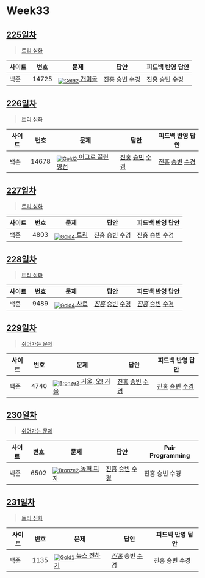 <!-- tier 리스트 S -->

[Unrated]: https://user-images.githubusercontent.com/33937365/126247607-85783912-c11a-4d50-ac36-8cc7dcb75cd2.png
[Bronze2]: https://user-images.githubusercontent.com/33937365/126247614-d85dc6ff-a520-4c00-82bd-eb593b156bd8.png
[Gold5]: https://user-images.githubusercontent.com/33937365/126247627-2979d4d5-915a-4c4e-adb7-c171f9bafe28.png
[Gold4]: https://user-images.githubusercontent.com/33937365/126247629-b24e1e24-4579-450f-bc3c-f166361091dd.png
[Gold3]: https://user-images.githubusercontent.com/33937365/126247630-80fb15af-debc-451d-a937-6c9c6bfa693b.png
[Gold2]: https://user-images.githubusercontent.com/33937365/126247633-7112f6a6-57da-4d1d-953f-5414ba8ffc3d.png
[Gold1]: https://user-images.githubusercontent.com/33937365/126247635-42bd3af9-e129-4379-b44a-22d75de3def6.png
[Platinum5]: https://user-images.githubusercontent.com/33937365/126247636-763e3bc4-43a9-4724-8ce1-c2288aecb636.png
<!-- tier 리스트 E -->

# Week33

## [225일차](Day225)

> [트리 심화](https://www.acmicpc.net/group/workbook/view/9797/36266)

| 사이트 | 번호 | 문제                                       | 답안           | 피드백 반영 답안 |
| ------ | ---- | ------------------------------------------ | -------------- | ---------------- |
| 백준   | 14725 | [<sub>![Gold2]</sub> 개미굴](https://www.acmicpc.net/problem/14725) | [진홍](Day225/boj14725_kjh.java) [승빈](Day225/boj14725_wsb.java) [수경](Day225/boj14725_hsk.js) | [진홍](Day225/boj14725_kjh.java) [승빈](Day225/boj14725_wsb_fb.java) [수경](Day225/boj14725_hsk_fb.js)   |

## [226일차](Day226)

> [트리 심화](https://www.acmicpc.net/group/workbook/view/9797/36284)

| 사이트 | 번호 | 문제                                       | 답안           | 피드백 반영 답안 |
| ------ | ---- | ------------------------------------------ | -------------- | ---------------- |
| 백준   | 14678    | [<sub>![Gold2]</sub> 어그로 끌린 영선](https://www.acmicpc.net/problem/14678) | [진홍](Day226/boj14678_kjh.java) [승빈](Day226/boj14678_wsb.java) [수경](Day226/boj14678_hsk.js) | [진홍](Day226/boj14678_kjh_fb.java) [승빈](Day226/boj14678_wsb_fb.java) [수경](Day226/boj14678_hsk_fb.js)   |

## [227일차](Day227)

> [트리 심화](https://www.acmicpc.net/group/workbook/view/9797/36343)

| 사이트 | 번호 | 문제                                       | 답안           | 피드백 반영 답안 |
| ------ | ---- | ------------------------------------------ | -------------- | ---------------- |
| 백준   | 4803 | [<sub>![Gold4]</sub> 트리](https://www.acmicpc.net/problem/4803) | [진홍](Day227/boj4803_kjh.java) [승빈](Day227/boj4803_wsb.java) [수경](Day227/boj4803_hsk.js) | [진홍](Day227/boj4803_kjh.java) [승빈](Day227/boj4803_wsb.java) [수경](Day227/boj4803_hsk_fb.js)   |

## [228일차](Day228)

> [트리 심화](https://www.acmicpc.net/group/workbook/view/9797/36355)

| 사이트 | 번호 | 문제                                       | 답안           | 피드백 반영 답안 |
| ------ | ---- | ------------------------------------------ | -------------- | ---------------- |
| 백준   | 9489 | [<sub>![Gold4]</sub> 사촌](https://www.acmicpc.net/problem/9489) | *[진홍](Day228/boj9489_kjh.java)* [승빈](Day228/boj9489_wsb.java) [수경](Day228/boj9489_hsk.js) | *[진홍](Day228/boj9489_kjh_fb.java)* [승빈](Day228/boj9489_wsb.java) [수경](Day228/boj9489_hsk_fb.js)   |

## [229일차](Day229)

> [쉬어가는 문제](https://www.acmicpc.net/group/workbook/view/9797/36385)

| 사이트 | 번호 | 문제                                       | 답안           | 피드백 반영 답안 |
| ------ | ---- | ------------------------------------------ | -------------- | ---------------- |
| 백준   | 4740    | [<sub>![Bronze2]</sub> 거울, 오! 거울](https://www.acmicpc.net/problem/4740) | [진홍](Day229/boj4740_kjh.java) [승빈](Day229/boj4740_wsb.java) [수경](Day229/boj4740_hsk.js) | [진홍](Day229/boj4740_kjh_fb.java) [승빈](Day229/boj4740_wsb.java) [수경](Day229/boj4740_hsk.js)   |

## [230일차](Day230) 

> [쉬어가는 문제](https://www.acmicpc.net/group/workbook/view/9797/36421)

| 사이트 | 번호 | 문제                                       | 답안         | Pair Programming                       |
| ------ | ---- | ------------------------------------------ | ------------ | -------------------------------------- |
| 백준   | 6502 | [<sub>![Bronze2]</sub> 동혁 피자](https://www.acmicpc.net/problem/6502) | [진홍](Day230/boj6502_kjh.java) [승빈](Day230/boj6502_wsb.java) [수경](Day230/boj6502_hsk.js) | 진홍 승빈 수경   |

## [231일차](Day231)

> [트리 심화](https://www.acmicpc.net/group/workbook/view/9797/36452)

| 사이트 | 번호 | 문제                                       | 답안           | 피드백 반영 답안 |
| ------ | ---- | ------------------------------------------ | -------------- | ---------------- |
| 백준   | 1135 | [<sub>![Gold1]</sub> 뉴스 전하기](https://www.acmicpc.net/problem/1135) | *[진홍](Day231/boj1135_kjh.java)* 승빈 [수경](Day231/boj1135_hsk.js) | 진홍 승빈 수경   |
